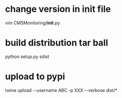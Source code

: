 # change version in init file
vim CMSMonitoring/__init__.py

# build distribution tar ball
python setup.py sdist

# upload to pypi
twine upload --username ABC -p XXX --verbose dist/*

